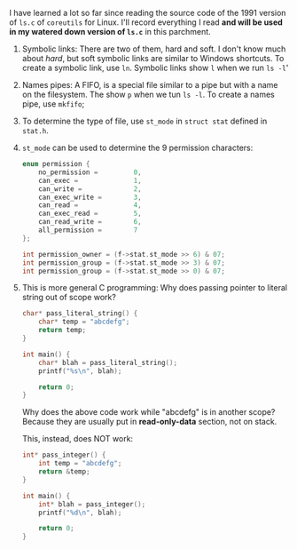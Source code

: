 I have learned a lot so far since reading the source code of the 1991 version of `ls.c` of `coreutils` for Linux. I'll record everything I read **and will be used in my watered down version of `ls.c`** in this parchment.

1. Symbolic links: There are two of them, hard and soft. I don't know much about *hard*, but soft symbolic links are similar to Windows shortcuts. To create a symbolic link, use `ln`. Symbolic links show `l` when we run `ls -l`'
2. Names pipes: A FIFO, is a special file similar to a pipe but with a name on the filesystem. The show `p` when we tun `ls -l`. To create a names pipe, use `mkfifo`;
3. To determine the type of file, use `st_mode` in `struct stat` defined in `stat.h`.
4. `st_mode` can be used to determine the 9 permission characters:
    ```c
    enum permission {
        no_permission =         0,
        can_exec =              1,
        can_write =             2,
        can_exec_write =        3,
        can_read =              4,
        can_exec_read =         5,
        can_read_write =        6,
        all_permission =        7
    };

    int permission_owner = (f->stat.st_mode >> 6) & 07;
    int permission_group = (f->stat.st_mode >> 3) & 07;
    int permission_group = (f->stat.st_mode >> 0) & 07;
    ```
5. This is more general C programming: Why does passing pointer to literal string out of scope work?
    ```c
    char* pass_literal_string() {
        char* temp = "abcdefg";
        return temp;
    }

    int main() {
        char* blah = pass_literal_string();
        printf("%s\n", blah);

        return 0;
    }
    ```
    Why does the above code work while "abcdefg" is in another scope? Because they are usually put in **read-only-data** section, not on stack.

    This, instead, does NOT work:
    ```c
    int* pass_integer() {
        int temp = "abcdefg";
        return &temp;
    }

    int main() {
        int* blah = pass_integer();
        printf("%d\n", blah);

        return 0;
    }
    ```
